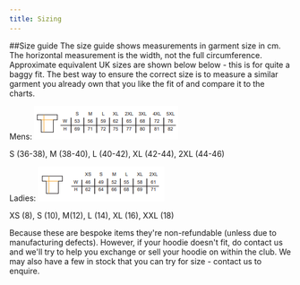 ```yaml
---
title: Sizing
---
```

##Size guide
The size guide shows measurements in garment size in cm. The horizontal measurement is the width, not the full circumference. Approximate equivalent UK sizes are shown below below - this is for quite a baggy fit. The best way to ensure the correct size is to measure a similar garment you already own that you like the fit of and compare it to the charts.

Mens:
![](mens-hoodie-size-guide.png)

S (36-38), M (38-40), L (40-42), XL (42-44), 2XL (44-46)

Ladies:
![](ladies-hoodie-size-guide.png)

XS (8), S (10), M(12), L (14), XL (16), XXL (18)

Because these are bespoke items they're non-refundable (unless due to manufacturing defects). However, if your hoodie doesn't fit, do contact us and we'll try to help you exchange or sell your hoodie on within the club. We may also have a few in stock that you can try for size - contact us to enquire.